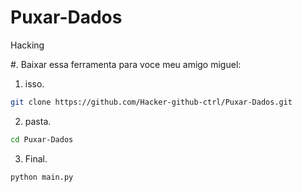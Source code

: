 # Puxar-Dados
Hacking

#. Baixar essa ferramenta para voce meu amigo miguel:
1. isso.
```bash
git clone https://github.com/Hacker-github-ctrl/Puxar-Dados.git
```
2. pasta.
```bash
cd Puxar-Dados
```
3. Final.
```bash
python main.py
```
   
  
   
